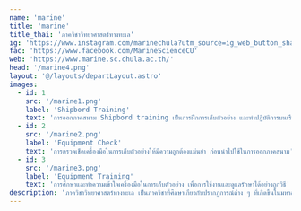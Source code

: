 ```yaml
---
name: 'marine'
title: 'marine'
title_thai: 'ภาควิชาวิทยาศาสตร์ทางทะเล'
ig: 'https://www.instagram.com/marinechula?utm_source=ig_web_button_share_sheet&igsh=ZDNlZDc0MzIxNw=='
fac: 'https://www.facebook.com/MarineScienceCU'
web: 'https://www.marine.sc.chula.ac.th/'
head: '/marine4.png'
layout: '@/layouts/departLayout.astro'
images:
  - id: 1
    src: '/marine1.png'
    label: 'Shipbord Training'
    text: 'การออกภาคสนาม Shipbord training เป็นการฝึกการเก็บตัวอย่าง และทำปฏิบัติการบนเรือ'
  - id: 2
    src: '/marine2.png'
    label: 'Equipment Check'
    text: 'การตรวจเช็คเครื่องมือในการเก็บตัวอย่างให้มีความถูกต้องแม่นยำ ก่อนนำไปใช้ในการออกภาคสนาม'
  - id: 3
    src: '/marine3.png'
    label: 'Equipment Training'
    text: 'การศึกษาและทำความเข้าใจเครื่องมือในการเก็บตัวอย่าง เพื่อการใช้งานและดูแลรักษาได้อย่างถูกวิธี'
description: 'ภาควิชาวิทยาศาสตร์ทางทะเล เป็นภาควิชาที่ศึกษาเกี่ยวกับปรากฏการณ์ต่าง ๆ ที่เกิดขึ้นในมหาสมุทร เช่น ปริมาณธาตุอาหารและการเจริญเติบโตของสิ่งมีชีวิตในทะเล นอกจากนี้ยังศึกษาเกี่ยวกับโครงสร้างของมหาสมุทรอีกด้วย'
---
```

